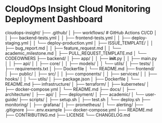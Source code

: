 # CloudOps Insight Cloud Monitoring Deployment Dashboard

cloudops-insight/
├── .github/
│   ├── workflows/              # GitHub Actions CI/CD
│   │   ├── backend-tests.yml
│   │   ├── frontend-tests.yml
│   │   ├── deploy-staging.yml
│   │   └── deploy-production.yml
│   ├── ISSUE_TEMPLATE/
│   │   ├── bug_report.md
│   │   ├── feature_request.md
│   │   └── academic_milestone.md
│   ├── PULL_REQUEST_TEMPLATE.md
│   └── CODEOWNERS
├── backend/
│   ├── app/
│   │   ├── __init__.py
│   │   ├── main.py
│   │   ├── api/
│   │   ├── core/
│   │   ├── models/
│   │   └── utils/
│   ├── tests/
│   ├── requirements.txt
│   ├── Dockerfile
│   └── README.md
├── frontend/
│   ├── public/
│   ├── src/
│   │   ├── components/
│   │   ├── services/
│   │   ├── hooks/
│   │   └── utils/
│   ├── package.json
│   ├── Dockerfile
│   └── README.md
├── infrastructure/
│   ├── terraform/
│   ├── kubernetes/
│   ├── docker-compose.yml
│   └── README.md
├── docs/
│   ├── architecture/
│   ├── api/
│   ├── deployment/
│   ├── academic/
│   └── user-guide/
├── scripts/
│   ├── setup.sh
│   ├── test.sh
│   └── deploy.sh
├── monitoring/
│   ├── grafana/
│   ├── prometheus/
│   └── alerting/
├── .gitignore
├── .env.example
├── docker-compose.yml
├── README.md
├── CONTRIBUTING.md
├── LICENSE
└── CHANGELOG.md
